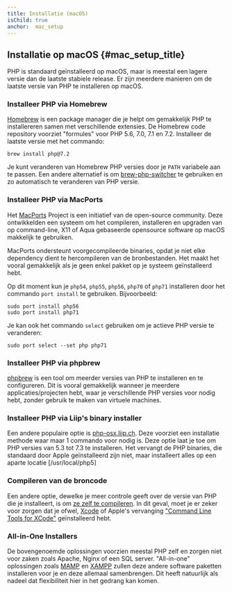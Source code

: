 ```yaml
---
title: Installatie (macOS)
isChild: true
anchor:  mac_setup
---
```


## Installatie op macOS {#mac_setup_title}

PHP is standaard geïnstalleerd op macOS, maar is meestal een lagere versie dan de laatste stabiele release.
Er zijn meerdere manieren om de laatste versie van PHP te installeren op macOS.

### Installeer PHP via Homebrew

[Homebrew] is een package manager die je helpt om gemakkelijk PHP te installereren samen met verschillende extensies.
De Homebrew code repository voorziet "formules" voor PHP 5.6, 7.0, 7.1 en 7.2. Installeer de laatste versie met het commando:

```
brew install php@7.2
```

Je kunt veranderen van Homebrew PHP versies door je `PATH` variabele aan te passen. Een andere alternatief is om [brew-php-switcher][brew-php-switcher] te gebruiken en zo automatisch te veranderen van PHP versie.

### Installeer PHP via MacPorts

Het [MacPorts] Project is een initiatief van de open-source community. 
Deze ontwikkelden een systeem om het compileren, installeren en upgraden van op command-line, X11 of Aqua gebaseerde opensource software op macOS makkelijk te gebruiken.

MacPorts ondersteunt voorgecompileerde binaries, opdat je niet elke dependency dient te hercompileren van de bronbestanden.
Het maakt het vooral gemakkelijk als je geen enkel pakket op je systeem geïnstalleerd hebt.

Op dit moment kun je `php54`, `php55`, `php56`, `php70` of `php71` installeren door het commando `port install` te gebruiken.
Bijvoorbeeld:

    sudo port install php56
    sudo port install php71

Je kan ook het commando `select` gebruiken om je actieve PHP versie te veranderen:

    sudo port select --set php php71

### Installeer PHP via phpbrew

[phpbrew] is een tool om meerder versies van PHP te installeren en te configureren. Dit is vooral gemakkelijk wanneer je 
meerdere applicaties/projecten hebt, waar je verschillende PHP versies voor nodig hebt, zonder gebruik te maken van virtuele machines.

### Installeer PHP via Liip's binary installer

Een andere populaire optie is [php-osx.liip.ch]. Deze voorziet een installatie methode waar maar 1 commando voor nodig is.
Deze optie laat je toe om PHP versies van 5.3 tot 7.3 te installeren. 
Het vervangt de PHP binaries, die standaard door Apple geïnstalleerd zijn niet, maar installeert alles op een aparte locatie 
[/usr/local/php5]

### Compileren van de broncode

Een andere optie, dewelke je meer controle geeft over de versie van PHP die je installeert, is om [ze zelf te compileren][mac-compile].
In dit geval, moet je er zeker voor zorgen dat je ofwel, [Xcode][xcode-gcc-substitution] of Apple's vervanging
["Command Line Tools for XCode"] geïnstalleerd hebt.

### All-in-One Installers

De bovengenoemde oplossingen voorzien meestal PHP zelf en zorgen niet voor zaken zoals Apache, Nginx of een SQL server.
"All-in-one" oplossingen zoals [MAMP][mamp-downloads] en [XAMPP][xampp] zullen deze andere software paketten installeren voor je
en deze allemaal samenbrengen.
Dit heeft natuurlijk als nadeel dat flexibiliteit hier in het gedrang kan komen.

[Homebrew]: https://brew.sh/
[Homebrew PHP]: https://github.com/Homebrew/homebrew-php#installation
[MacPorts]: https://www.macports.org/install.php
[phpbrew]: https://github.com/phpbrew/phpbrew
[php-osx.liip.ch]: https://php-osx.liip.ch/
[mac-compile]: https://secure.php.net/install.macosx.compile
[xcode-gcc-substitution]: https://github.com/kennethreitz/osx-gcc-installer
["Command Line Tools for XCode"]: https://developer.apple.com/downloads
[mamp-downloads]: https://www.mamp.info/en/downloads/
[xampp]: https://www.apachefriends.org/index.html
[brew-php-switcher]: https://github.com/philcook/brew-php-switcher
